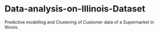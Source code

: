 # Data-analysis-on-Illinois-Dataset
Predictive modelling and Clustering of Customer data of a Supermarket in Illinois.
